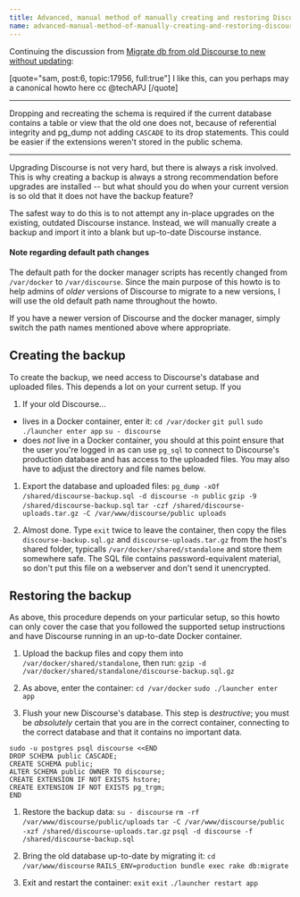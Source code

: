 ```yaml
---
title: Advanced, manual method of manually creating and restoring Discourse backups
name: advanced-manual-method-of-manually-creating-and-restoring-discourse-backups
---
```


Continuing the discussion from [Migrate db from old Discourse to new without updating](https://meta.discourse.org/t/migrate-db-from-old-discourse-to-new-without-updating/17956/6):

[quote="sam, post:6, topic:17956, full:true"]
I like this, can you perhaps may a canonical howto here cc @techAPJ
[/quote]

---

Dropping and recreating the schema is required if the current database contains a table or view that the old one does not, because of referential integrity and pg_dump not adding `CASCADE` to its drop statements.
This could be easier if the extensions weren't stored in the public schema.

---

Upgrading Discourse is not very hard, but there is always a risk involved. This is why creating a backup is always a strong recommendation before upgrades are installed -- but what should you do when your current version is so old that it does not have the backup feature?

The safest way to do this is to not attempt any in-place upgrades on the existing, outdated Discourse instance. Instead, we will manually create a backup and import it into a blank but up-to-date Discourse instance.

#### Note regarding default path changes

The default path for the docker manager scripts has recently changed from `/var/docker` to `/var/discourse`. Since the main purpose of this howto is to help admins of *older* versions of Discourse to migrate to a new versions, I will use the old default path name throughout the howto.

If you have a newer version of Discourse and the docker manager, simply switch the path names mentioned above where appropriate.

## Creating the backup

To create the backup, we need access to Discourse's database and uploaded files. This depends a lot on your current setup. If you

1. If your old Discourse...
  - lives in a Docker container, enter it:
`cd /var/docker`
`git pull`
`sudo ./launcher enter app`
`su - discourse`
  - does *not* live in a Docker container, you should at this point ensure that the user you're logged in as can use `pg_sql` to connect to Discourse's production database and has access to the uploaded files. You may also have to adjust the directory and file names below.

1. Export the database and uploaded files:
`pg_dump -xOf /shared/discourse-backup.sql -d discourse -n public`
`gzip -9 /shared/discourse-backup.sql`
`tar -czf /shared/discourse-uploads.tar.gz -C /var/www/discourse/public uploads`

1. Almost done. Type `exit` twice to leave the container, then copy the files `discourse-backup.sql.gz` and `discourse-uploads.tar.gz` from the host's shared folder, typicalls `/var/docker/shared/standalone` and store them somewhere safe. The SQL file contains password-equivalent material, so don't put this file on a webserver and don't send it unencrypted.

## Restoring the backup

As above, this procedure depends on your particular setup, so this howto can only cover the case that you followed the supported setup instructions and have Discourse running in an up-to-date Docker container.

1. Upload the backup files and copy them into `/var/docker/shared/standalone`, then run:
`gzip -d /var/docker/shared/standalone/discourse-backup.sql.gz`

1. As above, enter the container:
`cd /var/docker`
`sudo ./launcher enter app`

1. Flush your new Discourse's database. This step is *destructive*; you must be *absolutely* certain that you are in the correct container, connecting to the correct database and that it contains no important data.
```
sudo -u postgres psql discourse <<END
DROP SCHEMA public CASCADE;
CREATE SCHEMA public;
ALTER SCHEMA public OWNER TO discourse;
CREATE EXTENSION IF NOT EXISTS hstore;
CREATE EXTENSION IF NOT EXISTS pg_trgm;
END
```

1. Restore the backup data:
`su - discourse`
`rm -rf /var/www/discourse/public/uploads`
`tar -C /var/www/discourse/public -xzf /shared/discourse-uploads.tar.gz`
`psql -d discourse -f /shared/discourse-backup.sql`

1. Bring the old database up-to-date by migrating it:
`cd /var/www/discourse`
`RAILS_ENV=production bundle exec rake db:migrate`

1. Exit and restart the container:
`exit`
`exit`
`./launcher restart app`